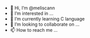 - 👋 Hi, I’m @meliscann
- 👀 I’m interested in ...
- 🌱 I’m currently learning C language
- 💞️ I’m looking to collaborate on ...
- 📫 How to reach me ...

<!---
meliscann/meliscann is a ✨ special ✨ repository because its `README.md` (this file) appears on your GitHub profile.
You can click the Preview link to take a look at your changes.
--->
